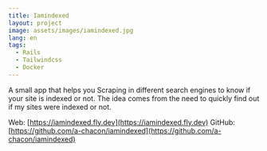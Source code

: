 ```yaml
---
title: Iamindexed
layout: project
image: assets/images/iamindexed.jpg
lang: en
tags:
  - Rails
  - Tailwindcss
  - Docker
---
```

A small app that helps you Scraping in different search engines to know if your site is indexed or not. The idea comes from the need to quickly find out if my sites were indexed or not.

Web: [https://iamindexed.fly.dev](https://iamindexed.fly.dev)
GitHub: [https://github.com/a-chacon/iamindexed](https://github.com/a-chacon/iamindexed)

